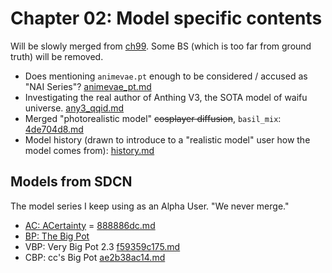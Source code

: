 # Chapter 02: Model specific contents #

Will be slowly merged from [ch99](../ch99/readme.md).
Some BS (which is too far from ground truth) will be removed.

- Does mentioning `animevae.pt` enough to be considered / accused as "NAI Series"? [animevae_pt.md](animevae_pt.md)
- Investigating the real author of Anthing V3, the SOTA model of waifu universe. [any3_qqid.md](any3_qqid.md)
- Merged "photorealistic model" ~~cosplayer diffusion~~, `basil_mix`: [4de704d8.md](4de704d8.md)
- Model history (drawn to introduce to a "realistic model" user how the model comes from): [history.md](history.md)

## Models from SDCN ##

The model series I keep using as an Alpha User. "We never merge."

- [AC: ACertainty](https://huggingface.co/JosephusCheung/ACertainty) = [888886dc.md](../ch99/888886dc.md)
- [BP: The Big Pot](https://huggingface.co/Crosstyan/BPModel/blob/main/NMFSAN/README.md)
- VBP: Very Big Pot 2.3 [f59359c175.md](f59359c175.md)
- CBP: cc's Big Pot [ae2b38ac14.md](ae2b38ac14.md)
